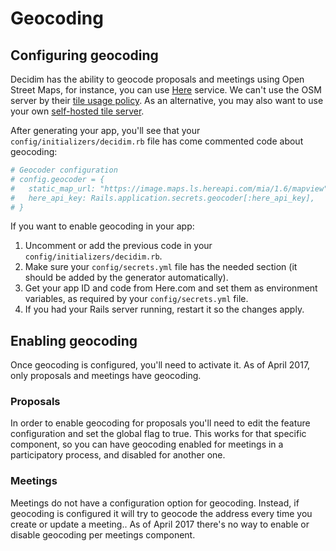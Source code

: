 # Geocoding

## Configuring geocoding

Decidim has the ability to geocode proposals and meetings using Open Street Maps, for instance, you can use [Here](http://here.com) service. We can't use the OSM server by their [tile usage policy](https://operations.osmfoundation.org/policies/tiles/). As an alternative, you may also want to use your own [self-hosted tile server](https://opentileserver.org/).

After generating your app, you'll see that your `config/initializers/decidim.rb` file has come commented code about geocoding:

```ruby
# Geocoder configuration
# config.geocoder = {
#   static_map_url: "https://image.maps.ls.hereapi.com/mia/1.6/mapview",
#   here_api_key: Rails.application.secrets.geocoder[:here_api_key],
# }
```

If you want to enable geocoding in your app:

1. Uncomment or add the previous code in your `config/initializers/decidim.rb`.
1. Make sure your `config/secrets.yml` file has the needed section (it should be added by the generator automatically).
1. Get your app ID and code from Here.com and set them as environment variables, as required by your `config/secrets.yml` file.
1. If you had your Rails server running, restart it so the changes apply.

## Enabling geocoding

Once geocoding is configured, you'll need to activate it. As of April 2017, only proposals and meetings have geocoding.

### Proposals

In order to enable geocoding for proposals you'll need to edit the feature configuration and set the global flag to true. This works for that specific component, so you can have geocoding enabled for meetings in a participatory process, and disabled for another one.

### Meetings

Meetings do not have a configuration option for geocoding. Instead, if geocoding is configured it will try to geocode the address every time you create or update a meeting.. As of April 2017 there's no way to enable or disable geocoding per meetings component.
